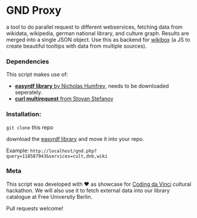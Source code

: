 # GND Proxy 

a tool to do parallel request to different webservices, fetching data from wikidata, wikipedia, german national library, and culture graph.
Results are merged into a single JSON object. Use this as backend for [wikibox](https://github.com/jhercher/wikibox) (a JS to create beautiful tooltips with data from multiple sources).

### Dependencies
This script makes use of:
 * [**easyrdf library** by  Nicholas Humfrey](http://www.easyrdf.org/), needs to be downloaded seperately.
 * [**curl multirequest** from Stoyan Stefanov](http://www.phpied.com/simultaneuos-http-requests-in-php-with-curl/)
 
### Installation:

`git clone` this repo

download the [easyrdf library](http://www.easyrdf.org/) and move it into your repo.

Example: `http://localhost/gnd.php?query=118587943&services=cult,dnb,wiki`

### Meta 
This script was developed with ♥ as showcase for [Coding da Vinci](http://codingdavinci.de/) cultural hackathon.
We will also use it to fetch external data into our library catalogue at Free University Berlin.

Pull requests welcome!
